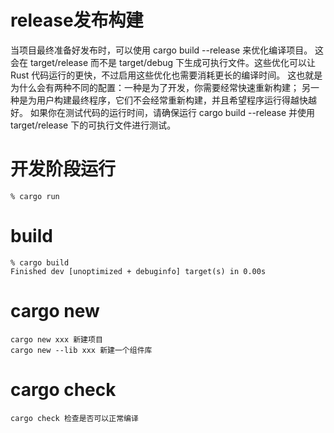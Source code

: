 # release发布构建

当项目最终准备好发布时，可以使用 cargo build --release 来优化编译项目。
这会在 target/release 而不是 target/debug 下生成可执行文件。这些优化可以让
Rust 代码运行的更快，不过启用这些优化也需要消耗更长的编译时间。
这也就是为什么会有两种不同的配置：一种是为了开发，你需要经常快速重新构建；
另一种是为用户构建最终程序，它们不会经常重新构建，并且希望程序运行得越快越好。
如果你在测试代码的运行时间，请确保运行 cargo build --release 并使用
target/release 下的可执行文件进行测试。

# 开发阶段运行
    % cargo run
# build

    % cargo build
    Finished dev [unoptimized + debuginfo] target(s) in 0.00s

# cargo new 
    cargo new xxx 新建项目
    cargo new --lib xxx 新建一个组件库
# cargo check
    cargo check 检查是否可以正常编译
